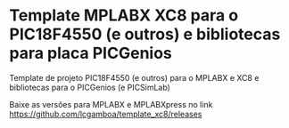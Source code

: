 # Template MPLABX XC8 para o PIC18F4550 (e outros) e bibliotecas para placa PICGenios

Template de projeto PIC18F4550 (e outros) para o MPLABX e XC8 e bibliotecas para o PICGenios (e PICSimLab)

Baixe as versões para MPLABX e MPLABXpress no link https://github.com/lcgamboa/template_xc8/releases
